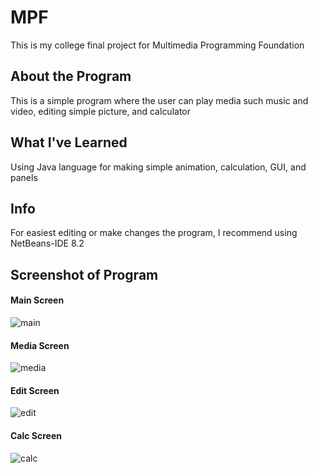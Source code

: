 # MPF
This is my college final project for Multimedia Programming Foundation

## About the Program
This is a simple program where the user can play media such music and video, editing simple picture, and calculator

## What I've Learned
Using Java language for making simple animation, calculation, GUI, and panels

## Info
For easiest editing or make changes the program, I recommend using NetBeans-IDE 8.2

## Screenshot of Program
#### Main Screen
![main](./capture/main.PNG)

#### Media Screen
![media](./capture/media.PNG)

#### Edit Screen
![edit](./capture/editor.PNG)

#### Calc Screen
![calc](./capture/calc.PNG)
